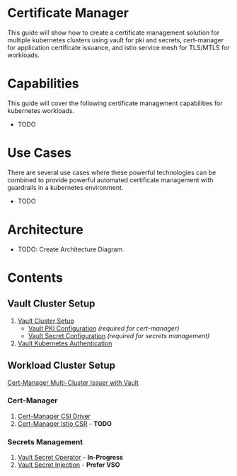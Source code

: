 # Certificate Manager

This guide will show how to create a certificate management solution for multiple kubernetes clusters using vault for pki and secrets, cert-manager for application certificate issuance, and istio service mesh for TLS/MTLS for workloads. 

# Capabilities
This guide will cover the following certificate management capabilities for kubernetes workloads.

- TODO

# Use Cases
There are several use cases where these powerful technologies can be combined to provide powerful automated certificate management with guardrails in a kubernetes environment.

- TODO

# Architecture

- TODO: Create Architecture Diagram

# Contents

## Vault Cluster Setup
1. [Vault Cluster Setup](./docs/vault-cluster-setup.md)
    - [Vault PKI Configuration](./docs/vault-pki-configuration.md) *(required for cert-manager)*
    - [Vault Secret Configuration](./docs/vault-secret-configuration.md) *(required for secrets management)*
1. [Vault Kubernetes Authentication](./docs/vault-kubernetes-authentication.md)

## Workload Cluster Setup

[Cert-Manager Multi-Cluster Issuer with Vault](./docs/cert-manager-clusterissuer-setup.md)

### Cert-Manager
1. [Cert-Manager CSI Driver](./docs/use-cases/cert-manager-csi-driver.md)
1. [Cert-Manager Istio CSR](./docs/use-cases/cert-manager-istio.md) - **TODO**

### Secrets Management
1. [Vault Secret Operator](./docs/use-cases/vault-secret-operator.md) - **In-Progress**
1. [Vault Secret Injection](./docs/use-cases/vault-secret-injection.md) - **Prefer VSO**
